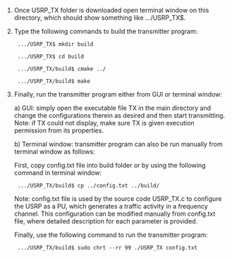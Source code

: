 1) Once USRP_TX folder is downloaded open terminal window on this directory, which should show something like .../USRP_TX$.
2) Type the following commands to build the transmitter program:

        .../USRP_TX$ mkdir build

        .../USRP_TX$ cd build

        .../USRP_TX/build$ cmake ../

        .../USRP_TX/build$ make

3) Finally, run the transmitter program either from GUI or terminal window:

     a) GUI: simply open the executable file TX in the main directory and change the configurations therein as desired and then start transmitting.
     Note: if TX could not display, make sure TX is given execution permission from its properties.
     
     b) Terminal window: transmitter program can also be run manually from terminal window as follows:
     
     First, copy config.txt file into build folder or by using the following command in terminal window:
     
        .../USRP_TX/build$ cp ../config.txt ../build/
     
     Note: config.txt file is used by the source code USRP_TX.c to configure the USRP as a PU, which generates a traffic activity in a frequency channel. This configuration can be modified manually from config.txt file, where detailed description for each parameter is provided.

     Finally, use the following command to run the transmitter program:

        .../USRP_TX/build$ sudo chrt --rr 99 ./USRP_TX config.txt


